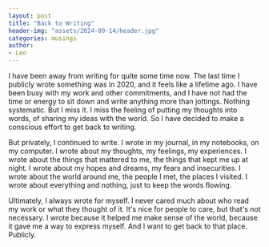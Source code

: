```yaml
---
layout: post
title: "Back to Writing"
header-img: "assets/2024-09-14/header.jpg"
categories: musings
author:
- Leo
---
```


I have been away from writing for quite some time now. The last time I publicly wrote something was in 2020, and it feels like a lifetime ago. I have been busy with my work and other commitments, and I have not had the time or energy to sit down and write anything more than jottings. Nothing systematic. But I miss it. I miss the feeling of putting my thoughts into words, of sharing my ideas with the world. So I have decided to make a conscious effort to get back to writing.

But privately, I continued to write. I wrote in my journal, in my notebooks, on my computer. I wrote about my thoughts, my feelings, my experiences. I wrote about the things that mattered to me, the things that kept me up at night. I wrote about my hopes and dreams, my fears and insecurities. I wrote about the world around me, the people I met, the places I visited. I wrote about everything and nothing, just to keep the words flowing.

Ultimately, I always wrote for myself. I never cared much about who read my work or what they thought of it. It's nice for people to care, but that's not necessary. I wrote because it helped me make sense of the world, because it gave me a way to express myself. And I want to get back to that place. Publicly.


